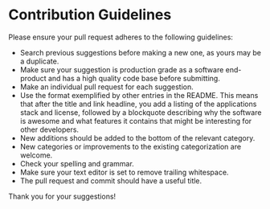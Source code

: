 # Contribution Guidelines

Please ensure your pull request adheres to the following guidelines:

- Search previous suggestions before making a new one, as yours may be a duplicate.
- Make sure your suggestion is production grade as a software end-product and has a high quality code base before submitting.
- Make an individual pull request for each suggestion.
- Use the format exemplified by other entries in the README. This means that after the title and link headline, you add a listing of the applications stack and license, followed by a blockquote describing why the software is awesome and what features it contains that might be interesting for other developers.
- New additions should be added to the bottom of the relevant category.
- New categories or improvements to the existing categorization are welcome.
- Check your spelling and grammar.
- Make sure your text editor is set to remove trailing whitespace.
- The pull request and commit should have a useful title.

Thank you for your suggestions!